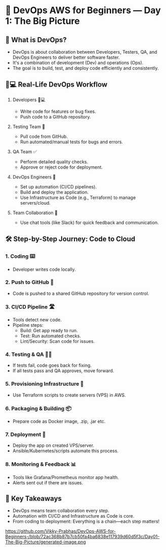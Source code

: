 # 🚀 DevOps AWS for Beginners — Day 1: The Big Picture

## 👀 What is DevOps?

- DevOps is about collaboration between Developers, Testers, QA, and DevOps Engineers to deliver better software faster.
- It's a combination of development (Dev) and operations (Ops).
- The goal is to build, test, and deploy code efficiently and consistently.

## 🧑💻 Real-Life DevOps Workflow

1. Developers 👨💻
   - Write code for features or bug fixes.
   - Push code to a GitHub repository.

2. Testing Team 🧪
   - Pull code from GitHub.
   - Run automated/manual tests for bugs and errors.

3. QA Team ✅
   - Perform detailed quality checks.
   - Approve or reject code for deployment.

4. DevOps Engineers 🤝
   - Set up automation (CI/CD pipelines).
   - Build and deploy the application.
   - Use Infrastructure as Code (e.g., Terraform) to manage servers/cloud.

5. Team Collaboration 🔄
   - Use chat tools (like Slack) for quick feedback and communication.

## 🛠️ Step-by-Step Journey: Code to Cloud

### 1. Coding ⌨️
- Developer writes code locally.

### 2. Push to GitHub 🚀
- Code is pushed to a shared GitHub repository for version control.

### 3. CI/CD Pipeline 🛣️
- Tools detect new code.
- Pipeline steps:
  - Build: Get app ready to run.
  - Test: Run automated checks.
  - Lint/Security: Scan code for issues.

### 4. Testing & QA 🧪✅
- If tests fail, code goes back for fixing.
- If all tests pass and QA approves, move forward.

### 5. Provisioning Infrastructure 🌱
- Use Terraform scripts to create servers (VPS) in AWS.

### 6. Packaging & Building 📦
- Prepare code as Docker image, .zip, .jar etc.

### 7. Deployment 🚚
- Deploy the app on created VPS/server.
- Ansible/Kubernetes/scripts automate this process.

### 8. Monitoring & Feedback 📊
- Tools like Grafana/Prometheus monitor app health.
- Alerts sent out if there are issues.

## 🔖 Key Takeaways

- DevOps means team collaboration every step.
- Automation with CI/CD and Infrastructure as Code is core.
- From coding to deployment: Everything is a chain—each step matters!


https://github.com/Vikky-Prabhas/DevOps-AWS-for-Beginners-/blob/72ac368b87b7cb50fa4ba6838e117939d60d5f3c/Day01-The-Big-Picture/generated-image.png

